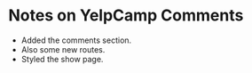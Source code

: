 # Notes on YelpCamp Comments

- Added the comments section.
- Also some new routes.
- Styled the show page.